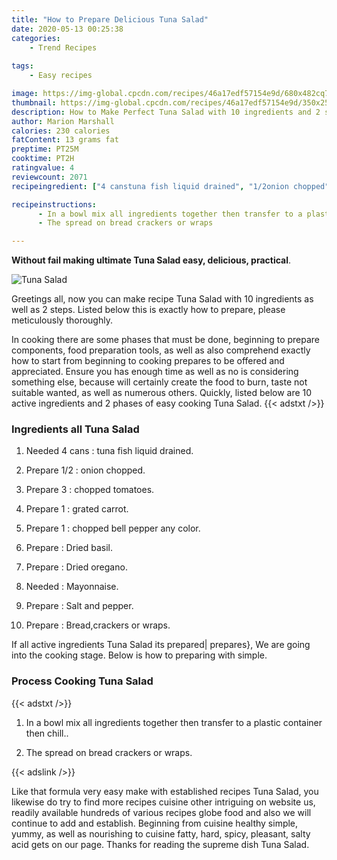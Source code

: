 ```yaml
---
title: "How to Prepare Delicious Tuna Salad"
date: 2020-05-13 00:25:38
categories:
    - Trend Recipes
    
tags:
    - Easy recipes

image: https://img-global.cpcdn.com/recipes/46a17edf57154e9d/680x482cq70/tuna-salad-recipe-main-photo.jpg
thumbnail: https://img-global.cpcdn.com/recipes/46a17edf57154e9d/350x250cq70/tuna-salad-recipe-main-photo.jpg
description: How to Make Perfect Tuna Salad with 10 ingredients and 2 stages of easy cooking.
author: Marion Marshall
calories: 230 calories
fatContent: 13 grams fat
preptime: PT25M
cooktime: PT2H
ratingvalue: 4
reviewcount: 2071
recipeingredient: ["4 canstuna fish liquid drained", "1/2onion chopped", "3chopped tomatoes", "1grated carrot", "1chopped bell pepper any color", "Dried basil", "Dried oregano", "Mayonnaise", "Salt and pepper", "Breadcrackers or wraps"]

recipeinstructions: 
      - In a bowl mix all ingredients together then transfer to a plastic container then chill 
      - The spread on bread crackers or wraps

---
```




**Without fail making ultimate Tuna Salad easy, delicious, practical**. 


![Tuna Salad](https://img-global.cpcdn.com/recipes/46a17edf57154e9d/680x482cq70/tuna-salad-recipe-main-photo.jpg "Tuna Salad")




Greetings all, now you can make recipe Tuna Salad with 10 ingredients as well as 2 steps. Listed below this is exactly how to prepare, please meticulously thoroughly.

In cooking there are some phases that must be done, beginning to prepare components, food preparation tools, as well as also comprehend exactly how to start from beginning to cooking prepares to be offered and appreciated. Ensure you has enough time as well as no is considering something else, because will certainly create the food to burn, taste not suitable wanted, as well as numerous others. Quickly, listed below are 10 active ingredients and 2 phases of easy cooking Tuna Salad.
{{< adstxt />}}

### Ingredients all Tuna Salad


1. Needed 4 cans : tuna fish liquid drained.

1. Prepare 1/2 : onion chopped.

1. Prepare 3 : chopped tomatoes.

1. Prepare 1 : grated carrot.

1. Prepare 1 : chopped bell pepper any color.

1. Prepare  : Dried basil.

1. Prepare  : Dried oregano.

1. Needed  : Mayonnaise.

1. Prepare  : Salt and pepper.

1. Prepare  : Bread,crackers or wraps.



If all active ingredients Tuna Salad its prepared| prepares}, We are going into the cooking stage. Below is how to preparing with simple.

### Process Cooking Tuna Salad

{{< adstxt />}}


1. In a bowl mix all ingredients together then transfer to a plastic container then chill..



1. The spread on bread crackers or wraps.





{{< adslink />}}

Like that formula very easy make with established recipes Tuna Salad, you likewise do try to find more recipes cuisine other intriguing on website us, readily available hundreds of various recipes globe food and also we will continue to add and establish. Beginning from cuisine healthy simple, yummy, as well as nourishing to cuisine fatty, hard, spicy, pleasant, salty acid gets on our page. Thanks for reading the supreme dish Tuna Salad.
